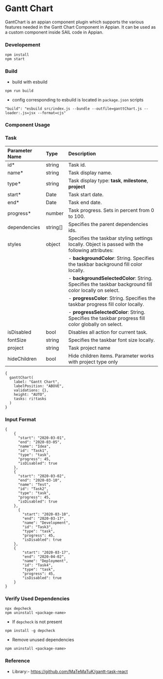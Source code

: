 # Gantt Chart
GantChart is an appian component plugin which supports the various features needed in the Gantt Chart Component in Appian. It can be used as a custom component inside SAIL code in Appian.

### Developement
```
npm install
npm start
```

### Build
- build with esbuild
```
npm run build
```
- config corresponding to esbuild is located in `package.json` scripts
```
"build": "esbuild src/index.js --bundle --outfile=ganttChart.js --loader:.js=jsx --format=cjs"
```
### Component Usage

### Task

| Parameter Name | Type     | Description                                                                                           |
| :------------- | :------- | :---------------------------------------------------------------------------------------------------- |
| id\*           | string   | Task id.                                                                                              |
| name\*         | string   | Task display name.                                                                                    |
| type\*         | string   | Task display type: **task**, **milestone**, **project**                                               |
| start\*        | Date     | Task start date.                                                                                      |
| end\*          | Date     | Task end date.                                                                                        |
| progress\*     | number   | Task progress. Sets in percent from 0 to 100.                                                         |
| dependencies   | string[] | Specifies the parent dependencies ids.                                                                |
| styles         | object   | Specifies the taskbar styling settings locally. Object is passed with the following attributes:       |
|                |          | - **backgroundColor**: String. Specifies the taskbar background fill color locally.                   |
|                |          | - **backgroundSelectedColor**: String. Specifies the taskbar background fill color locally on select. |
|                |          | - **progressColor**: String. Specifies the taskbar progress fill color locally.                       |
|                |          | - **progressSelectedColor**: String. Specifies the taskbar progress fill color globally on select.    |
| isDisabled     | bool     | Disables all action for current task.                                                                 |
| fontSize       | string   | Specifies the taskbar font size locally.                                                              |
| project        | string   | Task project name                                                                                     |
| hideChildren   | bool     | Hide children items. Parameter works with project type only                                           |
```
{
  ganttChart(
    label: "Gantt Chart",
    labelPosition: "ABOVE",
    validations: {},
    height: "AUTO",
    tasks: ri!tasks
  )
}
```

### Input Format
```
{
    {
      "start": "2020-03-01",
      "end": "2020-03-05",
      "name": "Idea",
      "id": "Task1",
      "type": "task",
      "progress": 45,
      "isDisabled": true
    },
    {
      "start": "2020-03-02",
      "end": "2020-03-10",
      "name": "Test",
      "id": "Task2",
      "type": "task",
      "progress": 45,
      "isDisabled": true    
    },
      {
        "start": "2020-03-10",
        "end": "2020-03-17",
        "name": "Development",
        "id": "Task3",
        "type": "task",
        "progress": 45,
        "isDisabled": true    
    },
    {
        "start": "2020-03-17",
        "end": "2020-04-02",
        "name": "Deployment",
        "id": "Task4",
        "type": "task",
        "progress": 45,
        "isDisabled": true    
    }
}

```
### Verify Used Dependencies
```
npx depcheck
npm uninstall <package-name>
```
- If `depcheck` is not present
```
npm install -g depcheck
```
- Remove unused dependencies
```
npm uninstall <package-name>
```
### Reference
- Library:- https://github.com/MaTeMaTuK/gantt-task-react